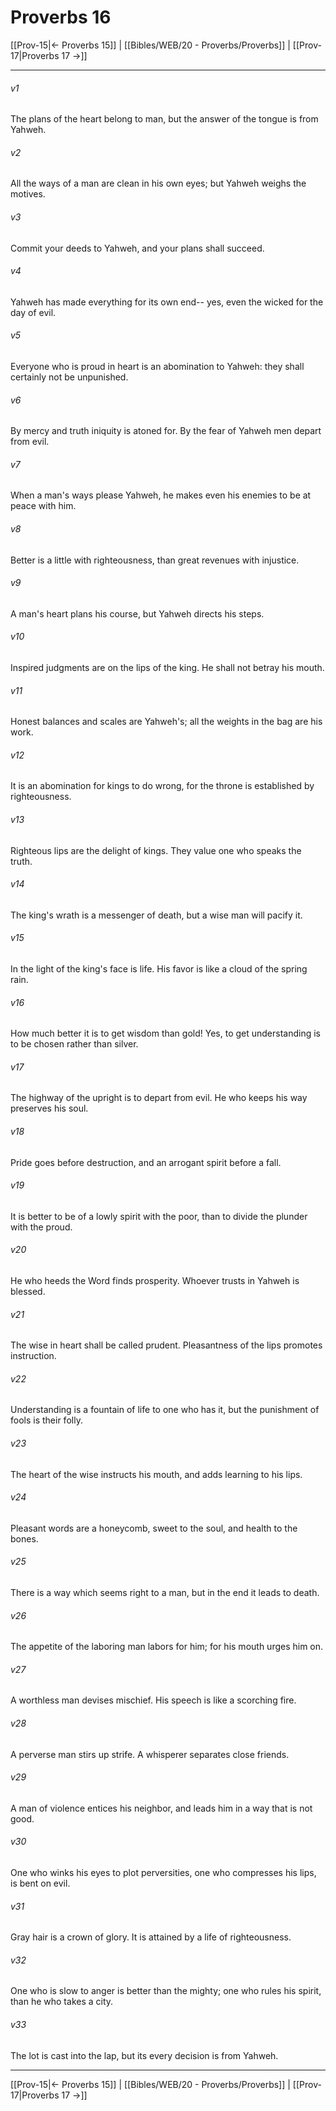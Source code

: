 # Proverbs 16

[[Prov-15|← Proverbs 15]] | [[Bibles/WEB/20 - Proverbs/Proverbs]] | [[Prov-17|Proverbs 17 →]]
***



###### v1 
The plans of the heart belong to man, but the answer of the tongue is from Yahweh. 

###### v2 
All the ways of a man are clean in his own eyes; but Yahweh weighs the motives. 

###### v3 
Commit your deeds to Yahweh, and your plans shall succeed. 

###### v4 
Yahweh has made everything for its own end-- yes, even the wicked for the day of evil. 

###### v5 
Everyone who is proud in heart is an abomination to Yahweh: they shall certainly not be unpunished. 

###### v6 
By mercy and truth iniquity is atoned for. By the fear of Yahweh men depart from evil. 

###### v7 
When a man's ways please Yahweh, he makes even his enemies to be at peace with him. 

###### v8 
Better is a little with righteousness, than great revenues with injustice. 

###### v9 
A man's heart plans his course, but Yahweh directs his steps. 

###### v10 
Inspired judgments are on the lips of the king. He shall not betray his mouth. 

###### v11 
Honest balances and scales are Yahweh's; all the weights in the bag are his work. 

###### v12 
It is an abomination for kings to do wrong, for the throne is established by righteousness. 

###### v13 
Righteous lips are the delight of kings. They value one who speaks the truth. 

###### v14 
The king's wrath is a messenger of death, but a wise man will pacify it. 

###### v15 
In the light of the king's face is life. His favor is like a cloud of the spring rain. 

###### v16 
How much better it is to get wisdom than gold! Yes, to get understanding is to be chosen rather than silver. 

###### v17 
The highway of the upright is to depart from evil. He who keeps his way preserves his soul. 

###### v18 
Pride goes before destruction, and an arrogant spirit before a fall. 

###### v19 
It is better to be of a lowly spirit with the poor, than to divide the plunder with the proud. 

###### v20 
He who heeds the Word finds prosperity. Whoever trusts in Yahweh is blessed. 

###### v21 
The wise in heart shall be called prudent. Pleasantness of the lips promotes instruction. 

###### v22 
Understanding is a fountain of life to one who has it, but the punishment of fools is their folly. 

###### v23 
The heart of the wise instructs his mouth, and adds learning to his lips. 

###### v24 
Pleasant words are a honeycomb, sweet to the soul, and health to the bones. 

###### v25 
There is a way which seems right to a man, but in the end it leads to death. 

###### v26 
The appetite of the laboring man labors for him; for his mouth urges him on. 

###### v27 
A worthless man devises mischief. His speech is like a scorching fire. 

###### v28 
A perverse man stirs up strife. A whisperer separates close friends. 

###### v29 
A man of violence entices his neighbor, and leads him in a way that is not good. 

###### v30 
One who winks his eyes to plot perversities, one who compresses his lips, is bent on evil. 

###### v31 
Gray hair is a crown of glory. It is attained by a life of righteousness. 

###### v32 
One who is slow to anger is better than the mighty; one who rules his spirit, than he who takes a city. 

###### v33 
The lot is cast into the lap, but its every decision is from Yahweh.

***
[[Prov-15|← Proverbs 15]] | [[Bibles/WEB/20 - Proverbs/Proverbs]] | [[Prov-17|Proverbs 17 →]]
